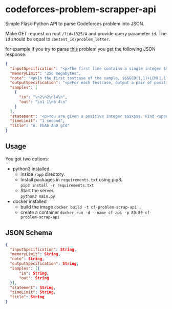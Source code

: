 # codeforces-problem-scrapper-api

Simple Flask-Python API to parse Codeforces problem into JSON.

Make GET request on root `/?id=1325/A` and provide query parameter `id`.
The `id` should be equal to `contest_id/problem_letter`.

for example if you try to parse [this](https://codeforces.com/contest/1325/problem/A) problem you get the following JSON response:

```json
{
  "inputSpecification": "<p>The first line contains a single integer $$$t$$$ $$$(1 \\le t \\le 100)$$$  — the number of testcases.</p><p>Each testcase consists of one line containing a single integer, $$$x$$$ $$$(2 \\le x \\le 10^9)$$$.</p>",
  "memoryLimit": "256 megabytes",
  "note": "<p>In the first testcase of the sample, $$$GCD(1,1)+LCM(1,1)=1+1=2$$$.</p><p>In the second testcase of the sample, $$$GCD(6,4)+LCM(6,4)=2+12=14$$$.</p>",
  "outputSpecification": "<p>For each testcase, output a pair of positive integers $$$a$$$ and $$$b$$$ ($$$1 \\le a, b \\le 10^9)$$$ such that $$$GCD(a,b)+LCM(a,b)=x$$$. It's guaranteed that the solution always exists. If there are several such pairs $$$(a, b)$$$, you can output any of them.</p>",
  "samples": [
    {
      "in": "\n2\n2\n14\n",
      "out": "\n1 1\n6 4\n"
    }
  ],
  "statement": "<p>You are given a positive integer $$$x$$$. Find <span class=\"tex-font-style-bf\">any</span> such $$$2$$$ positive integers $$$a$$$ and $$$b$$$ such that $$$GCD(a,b)+LCM(a,b)=x$$$.</p><p>As a reminder, $$$GCD(a,b)$$$ is the greatest integer that divides both $$$a$$$ and $$$b$$$. Similarly, $$$LCM(a,b)$$$ is the smallest integer such that both $$$a$$$ and $$$b$$$ divide it.</p><p>It's guaranteed that the solution always exists. If there are several such pairs $$$(a, b)$$$, you can output any of them.</p>",
  "timeLimit": "1 second",
  "title": "A. EhAb AnD gCd"
}
```

## Usage

You got two options:
- python3 installed.
  - inside `/app` directory.
  - Install packages in `requirements.txt` using pip3.  
    `pip3 install -r requirements.txt`
  - Start the server.  
    `python3 main.py`
- docker installed
  - build the image `docker build -t cf-problem-scrap-api .`
  - create a container `docker run -d --name cf-api -p 80:80 cf-problem-scrap-api`

## JSON Schema

```json
{
  "inputSpecification": String,
  "memoryLimit": String,
  "note": String,
  "outputSpecification": String,
  "samples": [{
      "in": String,
      "out": String
  }],
  "statement": String,
  "timeLimit": String,
  "title": String
}
```
